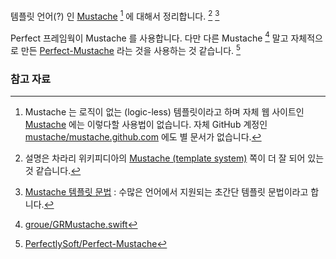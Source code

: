 템플릿 언어(?) 인 [Mustache](https://mustache.github.io) [^mustache] 에 대해서 정리합니다. [^wiki-mustache] [^taegon-4910]

Perfect 프레임웍이 Mustache 를 사용합니다. 다만 다른 Mustache [^grmustache] 말고 자체적으로 만든 [Perfect-Mustache](https://github.com/PerfectlySoft/Perfect-Mustache) 라는 것을 사용하는 것 같습니다. [^perfect-mustache]

### 참고 자료

[^mustache]: Mustache 는 로직이 없는 (logic-less) 템플릿이라고 하며 자체 웹 사이트인 [Mustache](https://mustache.github.io) 에는 이렇다할 사용법이 없습니다. 자체 GitHub 계정인 [mustache/mustache.github.com](https://github.com/mustache/mustache.github.com) 에도 별 문서가 없습니다.

[^taegon-4910]: [Mustache 템플릿 문법](https://taegon.kim/archives/4910) : 수많은 언어에서 지원되는 초간단 템플릿 문법이라고 합니다.

[^wiki-mustache]: 설명은 차라리 위키피디아의 [Mustache (template system)](https://en.wikipedia.org/wiki/Mustache_(template_system)) 쪽이 더 잘 되어 있는 것 같습니다.

[^grmustache]: [groue/GRMustache.swift](https://github.com/groue/GRMustache.swift)

[^perfect-mustache]: [PerfectlySoft/Perfect-Mustache](https://github.com/PerfectlySoft/Perfect-Mustache)